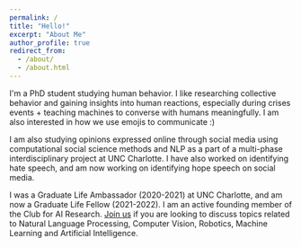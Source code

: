 ```yaml
---
permalink: /
title: "Hello!"
excerpt: "About Me"
author_profile: true
redirect_from: 
  - /about/
  - /about.html
---
```


I'm a PhD student studying human behavior. I like researching collective behavior and gaining insights into human reactions, especially during crises events + teaching machines to converse with humans meaningfully. I am also interested in how we use emojis to communicate :)

I am also studying opinions expressed online through social media using computational social science methods and NLP as a part of a multi-phase interdisciplinary project at UNC Charlotte. I have also worked on identifying hate speech, and am now working on identifying hope speech on social media.

I was a Graduate Life Ambassador (2020-2021) at UNC Charlotte, and am now a Graduate Life Fellow (2021-2022). I am an active founding member of the Club for AI Research. [Join us](https://ninerengage.uncc.edu/organization/cair) if you are looking to discuss topics related to Natural Language Processing, Computer Vision, Robotics, Machine Learning and Artificial Intelligence.